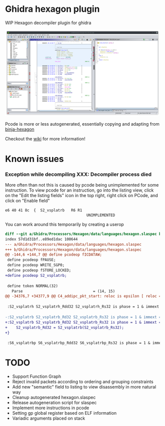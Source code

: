 # Ghidra hexagon plugin

WIP Hexagon decompiler plugin for ghidra

![demo](./screenshot-fact.png)

Pcode is more or less autogenerated, essentially copying and adapting from
[binja-hexagon](https://github.com/google/binja-hexagon)

Checkout the [wiki](https://github.com/toshipiazza/ghidra-plugin-hexagon/wiki/Source-Code-Walkthrough) for more information!

# Known issues

### Exception while decompiling XXX: Decompiler process died

More often than not this is caused by pcode being unimplemented for some
instruction. To view pcode for an instruction, go into the listing view, click
on the "Edit the listing fields" icon in the top right, right click on PCode,
and click on "Enable field"

```
e6 40 41 8c  {  S2_vsplatrb   R6 R1
                                     UNIMPLEMENTED

```

You can work around this temporarily by creating a userop

```diff
diff --git a/Ghidra/Processors/Hexagon/data/languages/hexagon.slaspec b/Ghidra/Processors/Hexagon/data/languages/hexagon.slaspec
index 57d1d31bf..e89ed1dac 100644
--- a/Ghidra/Processors/Hexagon/data/languages/hexagon.slaspec
+++ b/Ghidra/Processors/Hexagon/data/languages/hexagon.slaspec
@@ -144,6 +144,7 @@ define pcodeop fICDATAW;
 define pcodeop fPAUSE;
 define pcodeop WRITE_SGP0;
 define pcodeop fSTORE_LOCKED;
+define pcodeop S2_vsplatrb;

 define token NORMAL(32)
   Parse                                = (14, 15)
@@ -34376,7 +34377,9 @@ C4_addipc_pkt_start: reloc is epsilon [ reloc = pkt_start; ] {

 :S2_vsplatrh S2_vsplatrh_Rdd32 S2_vsplatrh_Rs32 is phase = 1 & immext = 0xffffffff & Parse != 0b00 & subinsn = 0 & b6 = 1 & b7 = 0 & b22 = 1 & b23 = 0 & b24 = 0 & b25 = 0 & b26 = 1 & b27 = 0 & b28 = 0 & b29 = 0 & b30 = 0 & b31 = 1 & S2_vsplatrh_Rdd32 & S2_vsplatrh_Rs32 unimpl

-:S2_vsplatrb S2_vsplatrb_Rd32 S2_vsplatrb_Rs32 is phase = 1 & immext = 0xffffffff & Parse != 0b00 & subinsn = 0 & b5 = 1 & b6 = 1 & b7 = 1 & b21 = 0 & b22 = 1 & b23 = 0 & b24 = 0 & b25 = 0 & b26 = 1 & b27 = 1 & b28 = 0 & b29 = 0 & b30 = 0 & b31 = 1 & S2_vsplatrb_Rd32 & S2_vsplatrb_Rs32 unimpl
+:S2_vsplatrb S2_vsplatrb_Rd32 S2_vsplatrb_Rs32 is phase = 1 & immext = 0xffffffff & Parse != 0b00 & subinsn = 0 & b5 = 1 & b6 = 1 & b7 = 1 & b21 = 0 & b22 = 1 & b23 = 0 & b24 = 0 & b25 = 0 & b26 = 1 & b27 = 1 & b28 = 0 & b29 = 0 & b30 = 0 & b31 = 1 & S2_vsplatrb_Rd32 & S2_vsplatrb_Rs32 {
+    S2_vsplatrb_Rd32 = S2_vsplatrb(S2_vsplatrb_Rs32);
+}

 :S6_vsplatrbp S6_vsplatrbp_Rdd32 S6_vsplatrbp_Rs32 is phase = 1 & immext = 0xffffffff & Parse != 0b00 & subinsn = 0 & b6 = 0 & b7 = 1 & b22 = 1 & b23 = 0 & b24 = 0 & b25 = 0 & b26 = 1 & b27 = 0 & b28 = 0 & b29 = 0 & b30 = 0 & b31 = 1 & S6_vsplatrbp_Rdd32 & S6_vsplatrbp_Rs32 unimpl
```

# TODO

- Support Function Graph
- Reject invalid packets according to ordering and grouping constraints
- Add new "semantic" field to listing to view disassembly in more natural way
- Cleanup autogenerated hexagon.slaspec
- Release autogeneration script for slaspec
- Implement more instructions in pcode
- Setting gp global register based on ELF information
- Variadic arguments placed on stack
